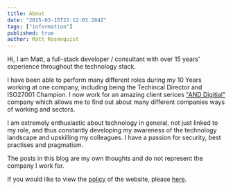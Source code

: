 ```yaml
---
title: About
date: "2015-03-15T22:12:03.284Z"
tags: ["information"]
published: true
author: Matt Rosenquist
---
```



Hi, I am Matt, a full-stack developer / consultant with over 15 years’ experience throughout the technology stack.

  I have been able to perform many different roles during my 10 Years working at one company, including being the Techincal Director and ISO27001 Champion. I now work for an amazing client serices ["AND Digitial"](https://and.digital) company which allows me to find out about many different companies ways of working and sectors.

I am extremely enthusiastic about technology in general, not just linked to my role, and thus constantly developing my awareness of the technology landscape and upskilling my colleagues. I have a passion for security, best practises and pragmatism.

  The posts in this blog are my own thoughts and do not represent the company I work for.

If you would like to view the [policy](/policy) of the website, please [here](/policy).

